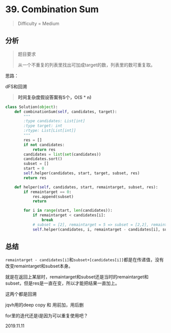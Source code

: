# 39. Combination Sum
> Difficulty = Medium

## 分析

> 题目要求
> 
> 从一个不重复的列表里找出可加成target的数，列表里的数可重复取。

思路：

dFS和回溯

> **时间复杂度假设答案有S个，O(S * n)**

```python
class Solution(object):
    def combinationSum(self, candidates, target):
        """
        :type candidates: List[int]
        :type target: int
        :rtype: List[List[int]]
        """
        res = []
        if not candidates:
            return res
        candidates = list(set(candidates))
        candidates.sort()
        subset = []
        start = 0
        self.helper(candidates, start, target, subset, res)
        return res

    def helper(self, candidates, start, remaintarget, subset, res):
        if remaintarget == 0:
            res.append(subset)
            return

        for i in range(start, len(candidates)):
            if remaintarget < candidates[i]:
                break
            # subset = [2], remaintarget = 5 => subset = [2,2], remaintarget = 3
            self.helper(candidates, i, remaintarget - candidates[i], subset+[candidates[i]], res)
```

## 总结

`remaintarget - candidates[i]`和`subset+[candidates[i]]`都是在传递值，没有改变remaintarget和subset本身。

就是在返回上某层时，remaintarget和subset还是当时的remaintarget和subset，但是res是一直在变，所以才能把结果一直加上。

这两个都是回溯

jqvh用的deep copy 和 用前加，用后删


for里的迭代还是i是因为可以重复使用吧？

2019.11.11
